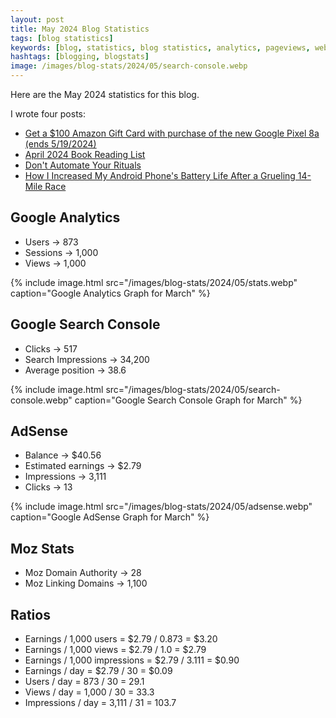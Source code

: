 ```yaml
---
layout: post
title: May 2024 Blog Statistics
tags: [blog statistics]
keywords: [blog, statistics, blog statistics, analytics, pageviews, webmaster, webmaster tools, alexa, google]
hashtags: [blogging, blogstats]
image: /images/blog-stats/2024/05/search-console.webp
---
```


Here are the May 2024 statistics for this blog.

I wrote four posts:

* [Get a $100 Amazon Gift Card with purchase of the new Google Pixel 8a (ends 5/19/2024)](https://www.joehxblog.com/one-hundred-dollar-amazon-gift-card-with-purchase-of-a-google-pixel-8a/)
* [April 2024 Book Reading List](https://www.joehxblog.com/april-2024-book-reading-list/)
* [Don't Automate Your Rituals](https://www.joehxblog.com/dont-automate-your-rituals/)
* [How I Increased My Android Phone's Battery Life After a Grueling 14-Mile Race](https://www.joehxblog.com/how-i-increased-my-android-phones-battery-life-after-a-grueling-14-mile-race/)

## Google Analytics

* Users &rarr; 873
* Sessions &rarr; 1,000
* Views &rarr; 1,000

{% include image.html src="/images/blog-stats/2024/05/stats.webp" caption="Google Analytics Graph for March" %}

## Google Search Console

* Clicks &rarr; 517
* Search Impressions &rarr; 34,200
* Average position &rarr; 38.6

{% include image.html src="/images/blog-stats/2024/05/search-console.webp" caption="Google Search Console Graph for March" %}

## AdSense

* Balance &rarr; $40.56
* Estimated earnings &rarr; $2.79
* Impressions &rarr; 3,111
* Clicks &rarr; 13

{% include image.html src="/images/blog-stats/2024/05/adsense.webp" caption="Google AdSense Graph for March" %}

## Moz Stats

* Moz Domain Authority &rarr; 28
* Moz Linking Domains &rarr; 1,100

## Ratios

* Earnings / 1,000 users = $2.79 / 0.873 = $3.20
* Earnings / 1,000 views = $2.79 / 1.0 = $2.79
* Earnings / 1,000 impressions = $2.79 / 3.111 = $0.90
* Earnings / day = $2.79 / 30 = $0.09
* Users / day = 873 / 30 = 29.1
* Views / day = 1,000 / 30 = 33.3
* Impressions / day = 3,111 / 31 = 103.7